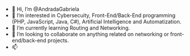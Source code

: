 - 👋 Hi, I’m @AndradaGabriela
- 👀 I’m interested in Cybersecuity, Front-End/Back-End programming (PHP, JavaScript, Java, C#), Artificial Intelligence and Automatization.
- 🌱 I’m currently learning Routing and Networking.
- 💞️ I’m looking to collaborate on anything related on networking or front-end/back-end projects.
- 📫 

<!---
AndradaGabriela/AndradaGabriela is a ✨ special ✨ repository because its `README.md` (this file) appears on your GitHub profile.
You can click the Preview link to take a look at your changes.
--->
